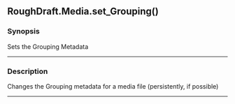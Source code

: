 RoughDraft.Media.set_Grouping()
-------------------------------

### Synopsis
Sets the Grouping Metadata

---

### Description

Changes the Grouping metadata for a media file (persistently, if possible)

---
